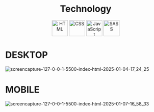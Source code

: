 

<h1 align="center">Technology</h1>
<div align="center">
  <img src="https://cdn.jsdelivr.net/gh/devicons/devicon/icons/html5/html5-original.svg" alt="HTML" width="50" height="50"/>
  <img src="https://cdn.jsdelivr.net/gh/devicons/devicon/icons/css3/css3-original.svg" alt="CSS" width="50" height="50"/>
  <img src="https://cdn.jsdelivr.net/gh/devicons/devicon/icons/javascript/javascript-original.svg" alt="JavaScript" width="50" height="50"/>
  <img src="https://cdn.jsdelivr.net/gh/devicons/devicon/icons/sass/sass-original.svg" alt="SASS" width="50" height="50"/>
</div>





# DESKTOP


![screencapture-127-0-0-1-5500-index-html-2025-01-04-17_24_25](https://github.com/user-attachments/assets/4024e7b8-66bb-412c-96d5-50bec649afe5)

# MOBILE

![screencapture-127-0-0-1-5500-index-html-2025-01-07-16_58_33](https://github.com/user-attachments/assets/c95f7145-19d7-422f-88b0-1ea835c81cdb)






